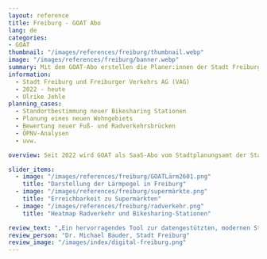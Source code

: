 ```yaml
---
layout: reference
title: Freiburg - GOAT Abo
lang: de
categories:
- GOAT
thumbnail: "/images/references/freiburg/thumbnail.webp"
image: "/images/references/freiburg/banner.webp"
summary: Mit dem GOAT-Abo erstellen die Planer:innen der Stadt Freiburg und der Freiburger Verkehrs AG Erreichbarkeitsanalysen für eine Vielzahl an Planungsfragen. 
information:
  - Stadt Freiburg und Freiburger Verkehrs AG (VAG)
  - 2022 - heute
  - Ulrike Jehle
planning_cases:
  - Standortbestimmung neuer Bikesharing Stationen
  - Planung eines neuen Wohngebiets
  - Bewertung neuer Fuß- und Radverkehrsbrücken
  - ÖPNV-Analysen
  - uvw.

overview: Seit 2022 wird GOAT als SaaS-Abo vom Stadtplanungsamt der Stadt Freiburg und der VAG genutzt und für eine Vielzahl an Planungfragen eingesetzt. Kürzlich wurden 5 weitere GOAT-Lizenzen durch die Stadt Freiburg erworben.

slider_items:
  - image: "/images/references/freiburg/GOATLärm2601.png"
    title: "Darstellung der Lärmpegel in Freiburg"
  - image: "/images/references/freiburg/supermärkte.png"
    title: "Erreichbarkeit zu Supermärkten"
  - image: "/images/references/freiburg/radverkehr.png"
    title: "Heatmap Radverkehr und Bikesharing-Stationen"

review_text: "„Ein hervorragendes Tool zur datengestützten, modernen Stadt- und Mobilitätsplanung für ambitionierte 15-Minuten-Städte.”"
review_person: "Dr. Michael Bauder, Stadt Freiburg"
review_image: "/images/index/digital-freiburg.png"
---
```




